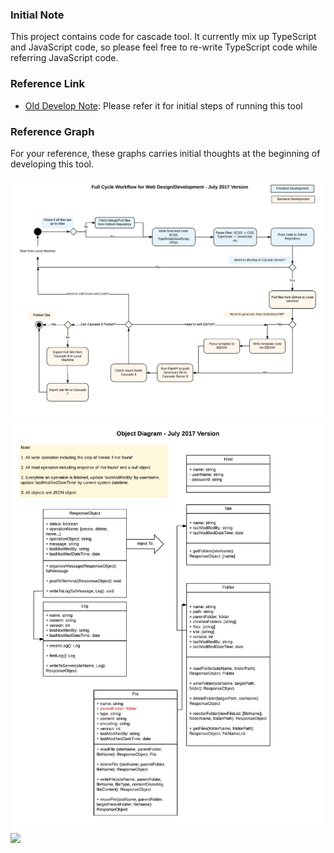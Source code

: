 ### Initial Note

This project contains code for cascade tool. It currently mix up TypeScript and JavaScript code, so please feel free to re-write TypeScript code while referring JavaScript code. 

### Reference Link

- <a href="readme/Old_ReadMe.md">Old Develop Note</a>: Please refer it for initial steps of running this tool

### Reference Graph

For your reference, these graphs carries initial thoughts at the beginning of developing this tool. 

<img src="./readme/Full Cycle Workflow - July 2017 Version - Page 1.png" width="800"/>
<br/>
<img src="./readme/Object Diagram - Page 1.png" width="800"/>
<br/>
<img src="./readme/Sequence_FMethod Diagram - Page 1.png" width="800"/>
<br/>
